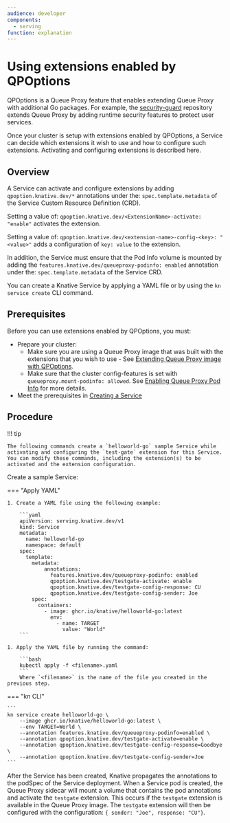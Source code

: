 ```yaml
---
audience: developer
components:
  - serving
function: explanation
---
```


# Using extensions enabled by QPOptions

QPOptions is a Queue Proxy feature that enables extending Queue Proxy with additional Go packages. For example, the [security-guard](https://knative.dev/security-guard#section-readme) repository extends Queue Proxy by adding runtime security features to protect user services.

Once your cluster is setup with extensions enabled by QPOptions, a Service can decide which extensions it wish to use and how to configure such extensions. Activating and configuring extensions is described here.

## Overview

A Service can activate and configure extensions by adding `qpoption.knative.dev/*` annotations under the: `spec.template.metadata` of the Service Custom Resource Definition (CRD).

Setting a value of: `qpoption.knative.dev/<ExtensionName>-activate: "enable"` activates the extension.

Setting a value of: `qpoption.knative.dev/<extension-name>-config-<key>: "<value>"` adds a configuration of `key: value` to the extension.

In addition, the Service must ensure that the Pod Info volume is mounted by adding the `features.knative.dev/queueproxy-podinfo: enabled` annotation under the: `spec.template.metadata` of the Service CRD.

You can create a Knative Service by applying a YAML file or by using the `kn service create` CLI command.

## Prerequisites

Before you can use extensions enabled by QPOptions, you must:

- Prepare your cluster:
  - Make sure you are using a Queue Proxy image that was built with the extensions that you wish to use - See [Extending Queue Proxy image with QPOptions](../queue-extensions.md).
  - Make sure that the cluster config-features is set with `queueproxy.mount-podinfo: allowed`. See [Enabling Queue Proxy Pod Info](../configuration/feature-flags.md#queue-proxy-pod-info) for more details.
- Meet the prerequisites in [Creating a Service](./creating-services.md)

## Procedure

!!! tip

    The following commands create a `helloworld-go` sample Service while activating and configuring the `test-gate` extension for this Service. You can modify these commands, including the extension(s) to be activated and the extension configuration.

Create a sample Service:


=== "Apply YAML"

    1. Create a YAML file using the following example:

        ```yaml
        apiVersion: serving.knative.dev/v1
        kind: Service
        metadata:
          name: helloworld-go
          namespace: default
        spec:
          template:
            metadata:
                annotations:
                  features.knative.dev/queueproxy-podinfo: enabled
                  qpoption.knative.dev/testgate-activate: enable
                  qpoption.knative.dev/testgate-config-response: CU
                  qpoption.knative.dev/testgate-config-sender: Joe
            spec:
              containers:
                - image: ghcr.io/knative/helloworld-go:latest
                  env:
                    - name: TARGET
                      value: "World"
        ```

    1. Apply the YAML file by running the command:

        ```bash
        kubectl apply -f <filename>.yaml
        ```
        Where `<filename>` is the name of the file you created in the previous step.

=== "kn CLI"

    ```
    kn service create helloworld-go \
        --image ghcr.io/knative/helloworld-go:latest \
        --env TARGET=World \
        --annotation features.knative.dev/queueproxy-podinfo=enabled \
        --annotation qpoption.knative.dev/testgate-activate=enable \
        --annotation qpoption.knative.dev/testgate-config-response=Goodbye \
        --annotation qpoption.knative.dev/testgate-config-sender=Joe
    ```

After the Service has been created, Knative propagates the annotations to the podSpec of the Service deployment. When a Service pod is created, the Queue Proxy sidecar will mount a volume that contains the pod annotations and activate the `testgate` extension. This occurs if the `testgate` extension is available in the Queue Proxy image. The `testgate` extension will then be configured with the configuration: `{ sender: "Joe", response: "CU"}`.
